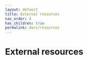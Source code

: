 ```yaml
---
layout: default
title: External resources
nav_order: 4
has_children: true
permalink: docs/resources
---
```


# External resources